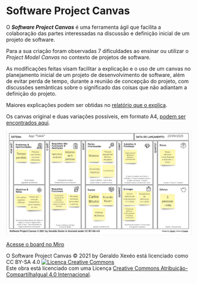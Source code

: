 # Software Project Canvas

O  _**Software Project Canvas**_ é uma ferramenta ágil que facilita a colaboração das partes interessadas na  discussão e definição inicial de um projeto de software.

Para a sua  criação foram observadas 7 dificuldades  ao ensinar ou utilizar o _Project Model Canvas_ no contexto de projetos de software.

As modificações feitas visam facilitar a explicação e o uso de um canvas no planejamento inicial de um projeto de desenvolvimento de software, além de evitar perda de tempo, durante a reunião de concepção do projeto, com discussões semânticas sobre o significado das coisas que não adiantam a definição do projeto.

Maiores explicações podem ser obtidas no [relatório que o explica](softwareprojectcanvas.pdf).

Os canvas original e duas variações possíveis, em formato A4, [podem ser encontrados aqui](dist/Software%20Project%20Canvas%20v1.0.pdf).


![Software Project Canvas](imagens/Canvas.jpg "Software Project Canvas")

[Acesse o board no Miro](https://miro.com/app/board/uXjVMqAwUlU=/?share_link_id=901853596182)



O Software Project Canvas © 2021 by Geraldo Xexéo está licenciado como CC BY-SA 4.0
<a rel="license" href="http://creativecommons.org/licenses/by-sa/4.0/"><img alt="Licença Creative Commons" style="border-width:0" src="https://i.creativecommons.org/l/by-sa/4.0/88x31.png" /></a><br />Este obra está licenciado com uma Licença <a rel="license" href="http://creativecommons.org/licenses/by-sa/4.0/">Creative Commons Atribuição-CompartilhaIgual 4.0 Internacional</a>.


